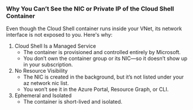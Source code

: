 ### Why You Can’t See the NIC or Private IP of the Cloud Shell Container  
Even though the Cloud Shell container runs inside your VNet, its network interface is not exposed to you. Here's why:  
 1. Cloud Shell Is a Managed Service  
	- The container is provisioned and controlled entirely by Microsoft.  
	- You don’t own the container group or its NIC—so it doesn’t show up in your subscription.  
 2. No Resource Visibility  
	- The NIC is created in the background, but it’s not listed under your az network nic list.
	- You won’t see it in the Azure Portal, Resource Graph, or CLI.
 3. Ephemeral and Isolated
	- The container is short-lived and isolated.

